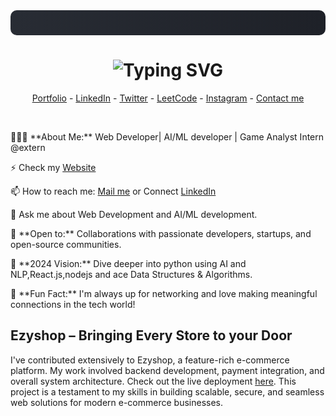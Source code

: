 <div style="background-image: linear-gradient(to right, #282c34, #1e2128); padding: 20px; border-radius: 10px;"> </div>
<div align="center">
    <h1>
        <img src="https://readme-typing-svg.herokuapp.com?font=Jetbrains+mono&size=40&duration=3000&color=33FF33&center=true&vCenter=true&width=650&lines=+Hi+there,+I'm+Sanyam+Garg+" alt="Typing SVG"/>
    </h1>
</div>

<div align="center">
  <p>
    <a href="#">Portfolio</a> -
    <a href="#">LinkedIn</a> -
    <a href="#">Twitter</a> -
    <a href="#">LeetCode</a> -
    <a href="#">Instagram</a> -
    <a href="#">Contact me</a>
  </p>
</div>

<br>

<div align="left">
  <p> 👨🏻‍💻 **About Me:** Web Developer| AI/ML developer |  Game Analyst Intern @extern</p>
  <p> ⚡ Check my <a href="#">Website</a></p>
  <p> 📫 How to reach me: <a href="#">Mail me</a> or Connect <a href="#">LinkedIn</a></p>
  <p> 💬 Ask me about Web Development and AI/ML development.</p>
  <p> 🤝 **Open to:** Collaborations with passionate developers, startups, and open-source communities.</p>
  <p> 🎯 **2024 Vision:** Dive deeper into python using AI and NLP,React.js,nodejs and ace Data Structures & Algorithms.</p>
  <p> 🎉 **Fun Fact:** I'm always up for networking and love making meaningful connections in the tech world!</p>

  <h2>Ezyshop – Bringing Every Store to your Door</h2>
  <p>I've contributed extensively to Ezyshop, a feature-rich e-commerce platform. My work involved backend development, payment integration, and overall system architecture. Check out the live deployment <a href="#">here</a>. This project is a testament to my skills in building scalable, secure, and seamless web solutions for modern e-commerce businesses.</p>

</div>


<!--
**345captain/345captain** is a ✨ _special_ ✨ repository because its `README.md` (this file) appears on your GitHub profile.

Here are some ideas to get you started:

- 🔭 I’m currently working on ...
- 🌱 I’m currently learning ...
- 👯 I’m looking to collaborate on ...
- 🤔 I’m looking for help with ...
- 💬 Ask me about ...
- 📫 How to reach me: ...
- 😄 Pronouns: ...
- ⚡ Fun fact: ...
-->
